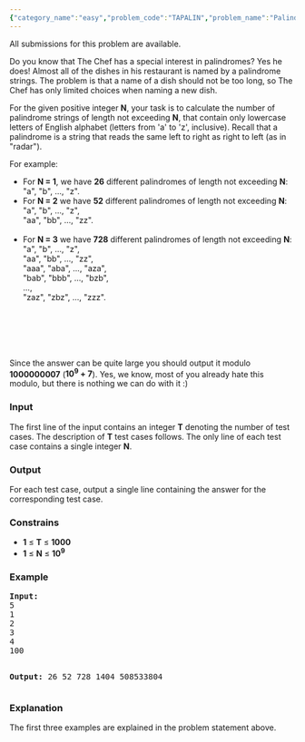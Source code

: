 ```yaml
---
{"category_name":"easy","problem_code":"TAPALIN","problem_name":"Palindrome","languages_supported":{"0":"ADA","1":"ASM","2":"BASH","3":"BF","4":"C","5":"C99 strict","6":"CAML","7":"CLOJ","8":"CLPS","9":"CPP 4.3.2","10":"CPP 4.9.2","11":"CPP14","12":"CS2","13":"D","14":"ERL","15":"FORT","16":"FS","17":"GO","18":"HASK","19":"ICK","20":"ICON","21":"JAVA","22":"JS","23":"LISP clisp","24":"LISP sbcl","25":"LUA","26":"NEM","27":"NICE","28":"NODEJS","29":"PAS fpc","30":"PAS gpc","31":"PERL","32":"PERL6","33":"PHP","34":"PIKE","35":"PRLG","36":"PYTH","37":"PYTH 3.4","38":"RUBY","39":"SCALA","40":"SCM guile","41":"SCM qobi","42":"ST","43":"TCL","44":"TEXT","45":"WSPC"},"max_timelimit":1,"source_sizelimit":50000,"problem_author":"tuananh93","problem_tester":"anton_lunyov","date_added":"26-01-2013","tags":{"0":"cook32","1":"matrix","2":"modulo","3":"simple","4":"simple","5":"tuananh93"},"editorial_url":"http://discuss.codechef.com/problems/TAPALIN","time":{"view_start_date":1364150220,"submit_start_date":1364150220,"visible_start_date":1364150220,"end_date":1735669800},"layout":"problem"}
---
```

<span class="solution-visible-txt">All submissions for this problem are available.</span><p>
Do you know that The Chef has a special interest in palindromes? Yes he does! Almost all of the dishes in his restaurant is named by a palindrome strings. The problem is that a name of a dish should not be too long, so The Chef has only limited choices when naming a new dish.
</p>
<p>
For the given positive integer <b>N</b>, your task is to calculate the number of palindrome strings of length not exceeding <b>N</b>, that contain only lowercase letters of English alphabet (letters from 'a' to 'z', inclusive). Recall that a palindrome is a string that reads the same left to right as right to left (as in "radar").
</p>
<p>
For example:</p>
<ul>
<li>For <b>N = 1</b>, we have <b>26</b> different palindromes of length not exceeding <b>N</b>:<br/> "a", "b", ..., "z".</br/></li>
<li>For <b>N = 2</b> we have <b>52</b> different palindromes of length not exceeding <b>N</b>:<br/> "a", "b", ..., "z",<br/> "aa", "bb", ..., "zz".</br/></br/></li>
<li>For <b>N = 3</b> we have <b>728</b> different palindromes of length not exceeding <b>N</b>:<br/> "a", "b", ..., "z",<br/> "aa", "bb", ..., "zz",<br/> "aaa", "aba", ..., "aza",<br/> "bab", "bbb", ..., "bzb",<br/> ...,<br/> "zaz", "zbz", ..., "zzz".</br/></br/></br/></br/></br/></br/></li>
</ul>

<p>
Since the answer can be quite large you should output it modulo <b>1000000007</b> (<b>10<sup>9</sup> + 7</b>). Yes, we know, most of you already hate this modulo, but there is nothing we can do with it :)
</p>
<h3>Input</h3>
<p>
The first line of the input contains an integer <b>T</b> denoting the number of test cases. The description of <b>T</b> test cases follows. The only line of each test case contains a single integer <b>N</b>.
</p>
<h3>Output</h3>
<p>
For each test case, output a single line containing the answer for the corresponding test case.
</p>
<h3>Constrains</h3>
<p>
<ul>
<li><b>1</b> ≤ <b>T</b> ≤ <b>1000</b></li>
<li><b>1</b> ≤ <b>N</b> ≤ <b>10<sup>9</sup></b></li>
</ul>
</p>
<h3>Example</h3>
<pre>
<b>Input:</b>
5
1
2
3
4
100

<b>Output:</b>
26
52
728
1404
508533804
</pre><h3>Explanation</h3>
<p>
The first three examples are explained in the problem statement above.
</p>
